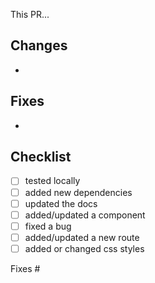 This PR...

## Changes

-

## Fixes
-

## Checklist

- [ ] tested locally
- [ ] added new dependencies
- [ ] updated the docs
- [ ] added/updated a component
- [ ] fixed a bug
- [ ] added/updated a new route
- [ ] added or changed css styles

Fixes #